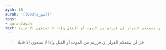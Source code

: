 ```yaml
---
ayah: 16
surah: '[[033|سورة]]'
tags:
- quran/ayah
text: قل لن ينفعكم الفرار إن فررتم من الموت أو القتل وإذا لا تمتعون إلا قليلا
---
```

> قل لن ينفعكم الفرار إن فررتم من الموت أو القتل وإذا لا تمتعون إلا قليلا
